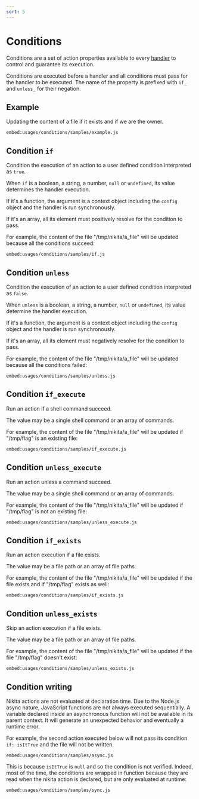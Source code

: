 ```yaml
---
sort: 5
---
```


# Conditions

Conditions are a set of action properties available to every [handler](/current/action/handler) to control and guarantee its execution.

Conditions are executed before a handler and all conditions must pass for the handler to be executed. The name of the property is prefixed with `if_` and `unless_` for their negation.

## Example

Updating the content of a file if it exists and if we are the owner.

`embed:usages/conditions/samples/example.js`

## Condition `if`

Condition the execution of an action to a user defined condition interpreted as `true`. 

When `if` is a boolean, a string, a number, `null` or `undefined`, its value determines the handler execution.

If it's a function, the argument is a context object including the `config` object and the handler is run synchronously.

If it's an array, all its element must positively resolve for the condition to pass.

For example, the content of the file "/tmp/nikita/a_file" will be updated because all the conditions succeed:

`embed:usages/conditions/samples/if.js`

## Condition `unless`

Condition the execution of an action to a user defined condition interpreted as `false`.

When `unless` is a boolean, a string, a number, `null` or `undefined`, its value determine the handler execution.

If it's a function, the argument is a context object including the `config` object and the handler is run synchronously.

If it's an array, all its element must negatively resolve for the condition to pass.

For example, the content of the file "/tmp/nikita/a_file" will be updated because all the conditions failed:

`embed:usages/conditions/samples/unless.js`
  
## Condition `if_execute`

Run an action if a shell command succeed.

The value may be a single shell command or an array of commands.   

For example, the content of the file "/tmp/nikita/a_file" will be updated if "/tmp/flag" is an existing file:

`embed:usages/conditions/samples/if_execute.js`
  
## Condition `unless_execute`

Run an action unless a command succeed.

The value may be a single shell command or an array of commands.

For example, the content of the file "/tmp/nikita/a_file" will be updated if "/tmp/flag" is not an existing file:

`embed:usages/conditions/samples/unless_execute.js`

## Condition `if_exists`

Run an action execution if a file exists.

The value may be a file path or an array of file paths.

For example, the content of the file "/tmp/nikita/a_file" will be updated if the file exists and if "/tmp/flag" exists as well:

`embed:usages/conditions/samples/if_exists.js`

## Condition `unless_exists`

Skip an action execution if a file exists.

The value may be a file path or an array of file paths.

For example, the content of the file "/tmp/nikita/a_file" will be updated if the file "/tmp/flag" doesn't exist:

`embed:usages/conditions/samples/unless_exists.js`

## Condition writing

Nikita actions are not evaluated at declaration time. Due to the Node.js async nature, JavaScript functions are not always executed sequentially. A variable declared inside an asynchronous function will not be available in its parent context. It will generate an unexpected behavior and eventually a runtime error.

For example, the second action executed below will not pass its condition `if: isItTrue` and the file will not be written.

`embed:usages/conditions/samples/async.js`

This is because `isItTrue` is `null` and so the condition is not verified. Indeed, most of the time, the conditions are wrapped in function because they are read when the nikita action is declared, but are only evaluated at runtime:

`embed:usages/conditions/samples/sync.js`

